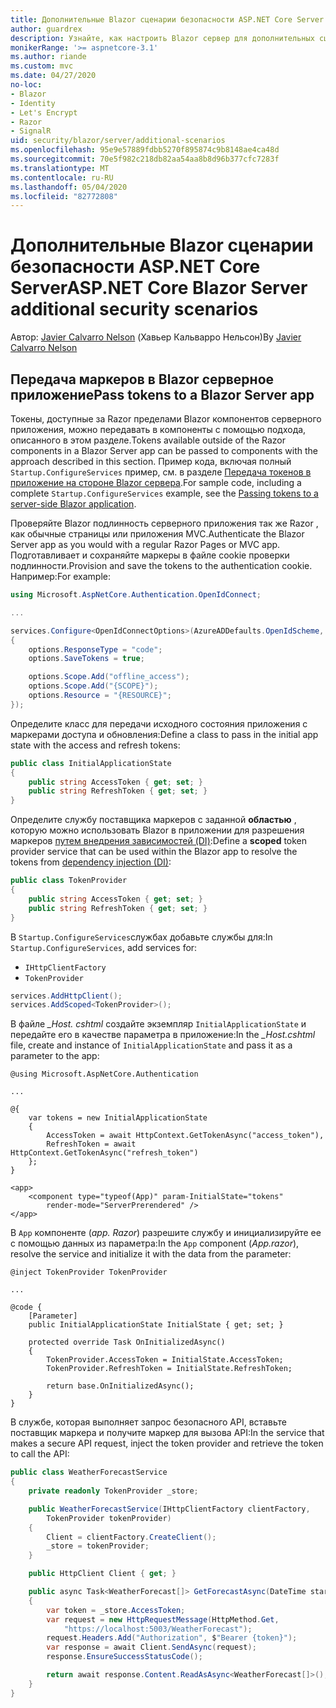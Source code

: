```yaml
---
title: Дополнительные Blazor сценарии безопасности ASP.NET Core Server
author: guardrex
description: Узнайте, как настроить Blazor сервер для дополнительных сценариев безопасности.
monikerRange: '>= aspnetcore-3.1'
ms.author: riande
ms.custom: mvc
ms.date: 04/27/2020
no-loc:
- Blazor
- Identity
- Let's Encrypt
- Razor
- SignalR
uid: security/blazor/server/additional-scenarios
ms.openlocfilehash: 95e9e57889fdbb5270f895874c9b8148ae4ca48d
ms.sourcegitcommit: 70e5f982c218db82aa54aa8b8d96b377cfc7283f
ms.translationtype: MT
ms.contentlocale: ru-RU
ms.lasthandoff: 05/04/2020
ms.locfileid: "82772808"
---
```

# <a name="aspnet-core-blazor-server-additional-security-scenarios"></a><span data-ttu-id="aa4ab-103">Дополнительные Blazor сценарии безопасности ASP.NET Core Server</span><span class="sxs-lookup"><span data-stu-id="aa4ab-103">ASP.NET Core Blazor Server additional security scenarios</span></span>

<span data-ttu-id="aa4ab-104">Автор: [Javier Calvarro Nelson](https://github.com/javiercn) (Хавьер Кальварро Нельсон)</span><span class="sxs-lookup"><span data-stu-id="aa4ab-104">By [Javier Calvarro Nelson](https://github.com/javiercn)</span></span>

## <a name="pass-tokens-to-a-blazor-server-app"></a><span data-ttu-id="aa4ab-105">Передача маркеров в Blazor серверное приложение</span><span class="sxs-lookup"><span data-stu-id="aa4ab-105">Pass tokens to a Blazor Server app</span></span>

<span data-ttu-id="aa4ab-106">Токены, доступные за Razor пределами Blazor компонентов серверного приложения, можно передавать в компоненты с помощью подхода, описанного в этом разделе.</span><span class="sxs-lookup"><span data-stu-id="aa4ab-106">Tokens available outside of the Razor components in a Blazor Server app can be passed to components with the approach described in this section.</span></span> <span data-ttu-id="aa4ab-107">Пример кода, включая полный `Startup.ConfigureServices` пример, см. в разделе [Передача токенов в приложение на стороне Blazor сервера](https://github.com/javiercn/blazor-server-aad-sample).</span><span class="sxs-lookup"><span data-stu-id="aa4ab-107">For sample code, including a complete `Startup.ConfigureServices` example, see the [Passing tokens to a server-side Blazor application](https://github.com/javiercn/blazor-server-aad-sample).</span></span>

<span data-ttu-id="aa4ab-108">Проверяйте Blazor подлинность серверного приложения так же Razor , как обычные страницы или приложения MVC.</span><span class="sxs-lookup"><span data-stu-id="aa4ab-108">Authenticate the Blazor Server app as you would with a regular Razor Pages or MVC app.</span></span> <span data-ttu-id="aa4ab-109">Подготавливает и сохраняйте маркеры в файле cookie проверки подлинности.</span><span class="sxs-lookup"><span data-stu-id="aa4ab-109">Provision and save the tokens to the authentication cookie.</span></span> <span data-ttu-id="aa4ab-110">Например:</span><span class="sxs-lookup"><span data-stu-id="aa4ab-110">For example:</span></span>

```csharp
using Microsoft.AspNetCore.Authentication.OpenIdConnect;

...

services.Configure<OpenIdConnectOptions>(AzureADDefaults.OpenIdScheme, options =>
{
    options.ResponseType = "code";
    options.SaveTokens = true;

    options.Scope.Add("offline_access");
    options.Scope.Add("{SCOPE}");
    options.Resource = "{RESOURCE}";
});
```

<span data-ttu-id="aa4ab-111">Определите класс для передачи исходного состояния приложения с маркерами доступа и обновления:</span><span class="sxs-lookup"><span data-stu-id="aa4ab-111">Define a class to pass in the initial app state with the access and refresh tokens:</span></span>

```csharp
public class InitialApplicationState
{
    public string AccessToken { get; set; }
    public string RefreshToken { get; set; }
}
```

<span data-ttu-id="aa4ab-112">Определите службу поставщика маркеров с заданной **областью** , которую можно использовать Blazor в приложении для разрешения маркеров [путем внедрения зависимостей (DI)](xref:blazor/dependency-injection):</span><span class="sxs-lookup"><span data-stu-id="aa4ab-112">Define a **scoped** token provider service that can be used within the Blazor app to resolve the tokens from [dependency injection (DI)](xref:blazor/dependency-injection):</span></span>

```csharp
public class TokenProvider
{
    public string AccessToken { get; set; }
    public string RefreshToken { get; set; }
}
```

<span data-ttu-id="aa4ab-113">В `Startup.ConfigureServices`службах добавьте службы для:</span><span class="sxs-lookup"><span data-stu-id="aa4ab-113">In `Startup.ConfigureServices`, add services for:</span></span>

* `IHttpClientFactory`
* `TokenProvider`

```csharp
services.AddHttpClient();
services.AddScoped<TokenProvider>();
```

<span data-ttu-id="aa4ab-114">В файле *_Host. cshtml* создайте экземпляр `InitialApplicationState` и передайте его в качестве параметра в приложение:</span><span class="sxs-lookup"><span data-stu-id="aa4ab-114">In the *_Host.cshtml* file, create and instance of `InitialApplicationState` and pass it as a parameter to the app:</span></span>

```cshtml
@using Microsoft.AspNetCore.Authentication

...

@{
    var tokens = new InitialApplicationState
    {
        AccessToken = await HttpContext.GetTokenAsync("access_token"),
        RefreshToken = await HttpContext.GetTokenAsync("refresh_token")
    };
}

<app>
    <component type="typeof(App)" param-InitialState="tokens" 
        render-mode="ServerPrerendered" />
</app>
```

<span data-ttu-id="aa4ab-115">В `App` компоненте (*app. Razor*) разрешите службу и инициализируйте ее с помощью данных из параметра:</span><span class="sxs-lookup"><span data-stu-id="aa4ab-115">In the `App` component (*App.razor*), resolve the service and initialize it with the data from the parameter:</span></span>

```razor
@inject TokenProvider TokenProvider

...

@code {
    [Parameter]
    public InitialApplicationState InitialState { get; set; }

    protected override Task OnInitializedAsync()
    {
        TokenProvider.AccessToken = InitialState.AccessToken;
        TokenProvider.RefreshToken = InitialState.RefreshToken;

        return base.OnInitializedAsync();
    }
}
```

<span data-ttu-id="aa4ab-116">В службе, которая выполняет запрос безопасного API, вставьте поставщик маркера и получите маркер для вызова API:</span><span class="sxs-lookup"><span data-stu-id="aa4ab-116">In the service that makes a secure API request, inject the token provider and retrieve the token to call the API:</span></span>

```csharp
public class WeatherForecastService
{
    private readonly TokenProvider _store;

    public WeatherForecastService(IHttpClientFactory clientFactory, 
        TokenProvider tokenProvider)
    {
        Client = clientFactory.CreateClient();
        _store = tokenProvider;
    }

    public HttpClient Client { get; }

    public async Task<WeatherForecast[]> GetForecastAsync(DateTime startDate)
    {
        var token = _store.AccessToken;
        var request = new HttpRequestMessage(HttpMethod.Get, 
            "https://localhost:5003/WeatherForecast");
        request.Headers.Add("Authorization", $"Bearer {token}");
        var response = await Client.SendAsync(request);
        response.EnsureSuccessStatusCode();

        return await response.Content.ReadAsAsync<WeatherForecast[]>();
    }
}
```
